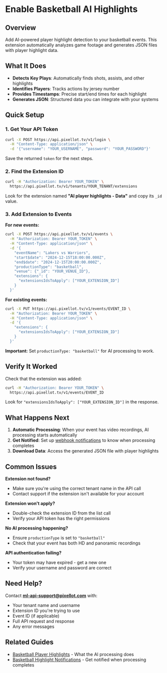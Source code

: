 # Enable Basketball AI Highlights

## Overview

Add AI-powered player highlight detection to your basketball events. This extension automatically analyzes game footage and generates JSON files with player highlight data.

## What It Does

- **Detects Key Plays**: Automatically finds shots, assists, and other highlights
- **Identifies Players**: Tracks actions by jersey number
- **Provides Timestamps**: Precise start/end times for each highlight
- **Generates JSON**: Structured data you can integrate with your systems

## Quick Setup

### 1. Get Your API Token

```bash
curl -X POST https://api.pixellot.tv/v1/login \
  -H "Content-Type: application/json" \
  -d '{"username": "YOUR_USERNAME", "password": "YOUR_PASSWORD"}'
```

Save the returned `token` for the next steps.

### 2. Find the Extension ID

```bash
curl -H "Authorization: Bearer YOUR_TOKEN" \
  https://api.pixellot.tv/v1/tenants/YOUR_TENANT/extensions
```

Look for the extension named **"AI player highlights - Data"** and copy its `_id` value.

### 3. Add Extension to Events

**For new events:**
```bash
curl -X POST https://api.pixellot.tv/v1/events \
  -H "Authorization: Bearer YOUR_TOKEN" \
  -H "Content-Type: application/json" \
  -d '{
    "eventName": "Lakers vs Warriors",
    "start$date": "2024-12-15T18:00:00.000Z",
    "end$date": "2024-12-15T20:00:00.000Z",
    "productionType": "basketball",
    "venue": {"_id": "YOUR_VENUE_ID"},
    "extensions": {
      "extensionsIdsToApply": ["YOUR_EXTENSION_ID"]
    }
  }'
```

**For existing events:**
```bash
curl -X PUT https://api.pixellot.tv/v1/events/EVENT_ID \
  -H "Authorization: Bearer YOUR_TOKEN" \
  -H "Content-Type: application/json" \
  -d '{
    "extensions": {
      "extensionsIdsToApply": ["YOUR_EXTENSION_ID"]
    }
  }'
```

**Important:** Set `productionType: "basketball"` for AI processing to work.

## Verify It Worked

Check that the extension was added:

```bash
curl -H "Authorization: Bearer YOUR_TOKEN" \
  https://api.pixellot.tv/v1/events/EVENT_ID
```

Look for `"extensionsIdsToApply": ["YOUR_EXTENSION_ID"]` in the response.

## What Happens Next

1. **Automatic Processing**: When your event has video recordings, AI processing starts automatically
2. **Get Notified**: Set up [webhook notifications](ml-breakdown-subscription-guide.md) to know when processing completes
3. **Download Data**: Access the generated JSON file with player highlights

## Common Issues

**Extension not found?**
- Make sure you're using the correct tenant name in the API call
- Contact support if the extension isn't available for your account

**Extension won't apply?**
- Double-check the extension ID from the list call
- Verify your API token has the right permissions

**No AI processing happening?**
- Ensure `productionType` is set to `"basketball"`
- Check that your event has both HD and panoramic recordings

**API authentication failing?**
- Your token may have expired - get a new one
- Verify your username and password are correct

## Need Help?

Contact **ml-api-support@pixellot.com** with:
- Your tenant name and username
- Extension ID you're trying to use
- Event ID (if applicable)
- Full API request and response
- Any error messages

## Related Guides

- [Basketball Player Highlights](ml-processing-json-output-guide.md) - What the AI processing does
- [Basketball Highlight Notifications](ml-breakdown-subscription-guide.md) - Get notified when processing completes
